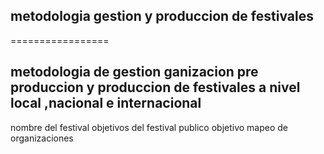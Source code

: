 ## metodologia gestion  y produccion de festivales
=================

## metodologia de gestion ganizacion pre produccion y produccion de festivales  a nivel local ,nacional e internacional
nombre del festival 
objetivos del festival
publico objetivo
mapeo de organizaciones

